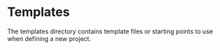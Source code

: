 # Templates

The templates directory contains template files or starting points to use when defining a new project.
